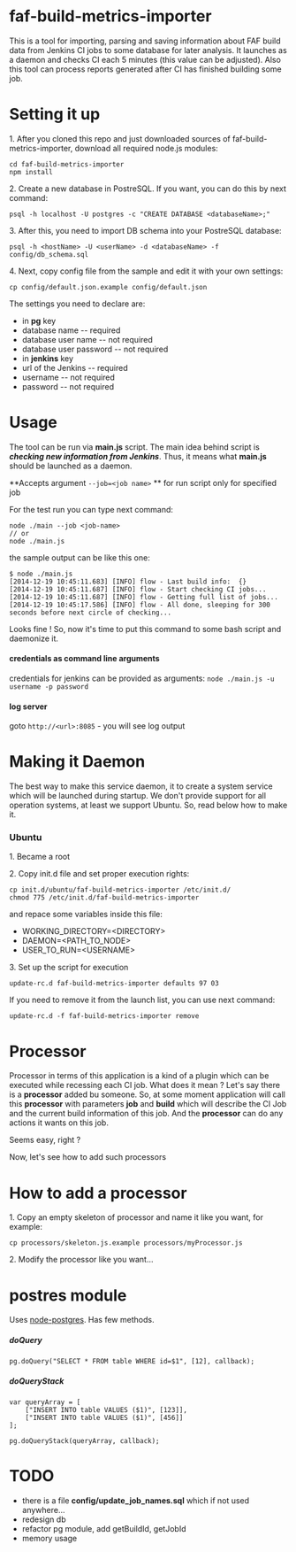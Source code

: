 faf-build-metrics-importer
=======
This is a tool for importing, parsing and saving information about FAF build data from Jenkins CI jobs to some database for later analysis. It launches as a daemon and checks CI each 5 minutes (this value can be adjusted). Also this tool can process reports generated after CI has finished building some job.

Setting it up
=======

1\. After you cloned this repo and just downloaded sources of faf-build-metrics-importer, download all required node.js modules:
```
cd faf-build-metrics-importer
npm install
```

2\. Create a new database in PostreSQL. If you want, you can do this by next command:
```
psql -h localhost -U postgres -c "CREATE DATABASE <databaseName>;"
```

3\. After this, you need to import DB schema into your PostreSQL database:
```
psql -h <hostName> -U <userName> -d <databaseName> -f config/db_schema.sql
```

4\. Next, copy config file  from the sample and edit it with your own settings:
```
cp config/default.json.example config/default.json
```
The settings you need to declare are:
 * in **pg** key
  * database name -- required
  * database user name -- not required
  * database user password -- not required
 * in **jenkins** key
  * url of the Jenkins -- required
  * username -- not required
  * password -- not required

Usage
=======

The tool can be run via **main.js** script. The main idea behind script is ***checking new information from Jenkins***. Thus, it means what **main.js** should be launched as a daemon.

**Accepts argument `--job=<job name>` ** for run script only for specified job

For the test run you can type next command:
```
node ./main --job <job-name>
// or
node ./main.js
```
the sample output can be like this one:
```
$ node ./main.js 
[2014-12-19 10:45:11.683] [INFO] flow - Last build info:  {}
[2014-12-19 10:45:11.687] [INFO] flow - Start checking CI jobs...
[2014-12-19 10:45:11.687] [INFO] flow - Getting full list of jobs...
[2014-12-19 10:45:17.586] [INFO] flow - All done, sleeping for 300 seconds before next circle of checking...
```
Looks fine ! So, now it's time to put this command to some bash script and daemonize it.

#### credentials as command line arguments
credentials for jenkins can be provided as arguments:
`node ./main.js -u username -p password`

#### log server
goto `http://<url>:8085` - you will see log output

Making it Daemon
=======

The best way to make this service daemon, it to create a system service which will be launched during startup. We don't provide support for all operation systems, at least we support Ubuntu. So, read below how to make it.

### Ubuntu

1\. Became a root

2\. Copy init.d file and set proper execution rights:
```
cp init.d/ubuntu/faf-build-metrics-importer /etc/init.d/
chmod 775 /etc/init.d/faf-build-metrics-importer
```
and repace some variables inside this file:
 * WORKING_DIRECTORY=\<DIRECTORY\>
 * DAEMON=\<PATH_TO_NODE\>
 * USER_TO_RUN=\<USERNAME\>

3\. Set up the script for execution
```
update-rc.d faf-build-metrics-importer defaults 97 03
```
If you need to remove it from the launch list, you can use next command:
```
update-rc.d -f faf-build-metrics-importer remove
```

Processor
==================
Processor in terms of this application is a kind of a plugin which can be executed while recessing each CI job.
What does it mean ? Let's say there is a **processor** added bu someone.
So, at some moment application will call this **processor** with parameters **job** and **build**  which will describe the
CI Job and the current build information of this job.
And the **processor** can do any actions it wants on this job.

Seems easy, right ?

Now, let's see how to add such processors

How to add a processor
==================
1\. Copy an empty skeleton of processor and name it like you want, for example:
```
cp processors/skeleton.js.example processors/myProcessor.js
```

2\. Modify the processor like you want...


postres module
===============
Uses [node-postgres](https://github.com/brianc/node-postgres/wiki/Client#paramaterized-query-with-optional-callback-supplied). Has few methods.

##### doQuery
```
pg.doQuery("SELECT * FROM table WHERE id=$1", [12], callback);
```
##### doQueryStack
```
var queryArray = [
    ["INSERT INTO table VALUES ($1)", [123]],
    ["INSERT INTO table VALUES ($1)", [456]]
];

pg.doQueryStack(queryArray, callback);
```

TODO
=============
- there is a file **config/update_job_names.sql** which if not used anywhere...
- redesign db
- refactor pg module, add getBuildId, getJobId
- memory usage